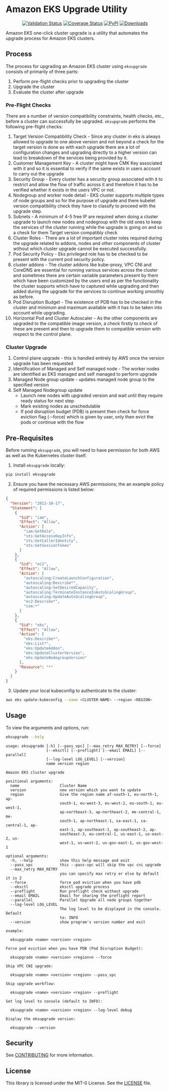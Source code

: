 # Amazon EKS Upgrade Utility

<p align="center">
<a href="https://github.com/aws-samples/amazon-eks-one-click-cluster-upgrade/actions/workflows/validate.yaml"><img alt="Validation Status" src="https://github.com/aws-samples/amazon-eks-one-click-cluster-upgrade/actions/workflows/validate.yaml/badge.svg?branch=main&event=push"></a>
<a href="https://codecov.io/github/aws-samples/amazon-eks-one-click-cluster-upgrade?branch=main"><img alt="Coverage Status" src="https://codecov.io/github/aws-samples/amazon-eks-one-click-cluster-upgrade/coverage.svg?branch=main"></a>
<a href="https://pypi.org/project/eksupgrade/"><img alt="PyPI" src="https://img.shields.io/pypi/v/eksupgrade"></a>
<a href="https://pepy.tech/project/eksupgrade"><img alt="Downloads" src="https://pepy.tech/badge/eksupgrade"></a>
</p>

Amazon EKS one-click cluster upgrade is a utility that automates the upgrade process for Amazon EKS clusters.

## Process

The process for upgrading an Amazon EKS cluster using `eksupgrade` consists of primarily of three parts:

1. Perform pre-flight checks prior to upgrading the cluster
2. Upgrade the cluster
3. Evaluate the cluster after upgrade

### Pre-Flight Checks

There are a number of version compatibility constraints, health checks, etc., before a cluster can successfully be upgraded. `eksupgrade` performs the following pre-flight checks:

1. Target Version Compatibility Check - Since any cluster in eks is always allowed to upgrade to one above version and not beyond a check for the target version is done as with each upgrade there are a lot of configuration changes and upgrading directly to a higher version can lead to breakdown of the services being provided by it.
2. Customer Management Key - A cluster might have CMK Key associated with it and so it is essential to verify if the same exists in users account to carry out the upgrade
3. Security Group - Every cluster has a security group associated with it to restrict and allow the flow of traffic across it and therefore it has to be verified whether it exists in the users VPC or not.
4. Nodegroup and worker node detail - EKS cluster supports multiple types of node groups and so for the purpose of upgrade and there kubelet version compatibility check they have to classify to proceed with the upgrade step.
5. Subnets - A minimum of 4-5 free IP are required when doing a cluster upgrade to launch new nodes and nodegroup with the old ones to keep the services of the cluster running while the upgrade is going on and so a check for them
   Target version compatibly check
6. Cluster Roles - There are a lot of important cluster roles required during the upgrade related to addons, nodes and other components of cluster without which cluster upgrade cannot be executed successfully.
7. Pod Security Policy - Eks privileged role has to be checked to be present with the current pod security policy.
8. cluster addons - The cluster addons like kube-proxy, VPC CNI and CoreDNS are essential for running various services across the cluster and sometimes there are certain variable parameters present by them which have been customized by the users end as per the functionality the cluster supports which have to captured while upgrading and then added during the upgrade for the services to continue working smoothly as before.
9. Pod Disruption Budget - The existence of PDB has to be checked in the cluster and minimum and maximum available with it has to be taken into account while upgrading.
10. Horizontal Pod and Cluster Autoscaler - As the other components are upgraded to the compatible image version, a check firstly to check of these are present and then to upgrade them to compatible version with respect to the control plane.

### Cluster Upgrade

1. Control plane upgrade - this is handled entirely by AWS once the version upgrade has been requested
2. Identification of Managed and Self managed node - The worker nodes are identified as EKS managed and self managed to perform upgrade
3. Managed Node group update - updates managed node group to the specified version
4. Self Managed Nodegroup update
   - Launch new nodes with upgraded version and wait until they require ready status for next step
   - Mark existing nodes as unschedulable
   - If pod disruption budget (PDB) is present then check for force eviction flag (--force) which is given by user, only then evict the pods or continue with the flow

## Pre-Requisites

Before running `eksupgrade`, you will need to have permission for both AWS as well as the Kubernetes cluster itself.

1. Install `eksupgrade` locally:

```sh
pip install eksupgrade
```

2. Ensure you have the necessary AWS permissions; the an example policy of required permissions is listed below:

```json
{
  "Version": "2012-10-17",
  "Statement": [
    {
      "Sid": "iam",
      "Effect": "Allow",
      "Action": [
        "iam:GetRole",
        "sts:GetAccessKeyInfo",
        "sts:GetCallerIdentity",
        "sts:GetSessionToken"
      ]
    },
    {
      "Sid": "ec2",
      "Effect": "Allow",
      "Action": [
        "autoscaling:CreateLaunchConfiguration",
        "autoscaling:Describe*",
        "autoscaling:SetDesiredCapacity",
        "autoscaling:TerminateInstanceInAutoScalingGroup",
        "autoscaling:UpdateAutoScalingGroup",
        "ec2:Describe*",
        "ssm:*"
      ]
    },
    {
      "Sid": "eks",
      "Effect": "Allow",
      "Action": [
        "eks:Describe*",
        "eks:List*",
        "eks:UpdateAddon",
        "eks:UpdateClusterVersion",
        "eks:UpdateNodegroupVersion"
      ],
      "Resource": "*"
    }
  ]
}
```

3. Update your local kubeconfig to authenticate to the cluster:

```sh
aws eks update-kubeconfig --name <CLUSTER-NAME> --region <REGION>
```

## Usage

To view the arguments and options, run:

```sh
eksupgrade --help
```

```
usage: eksupgrade [-h] [--pass_vpc] [--max_retry MAX_RETRY] [--force]
                  [--eksctl] [--preflight] [--email EMAIL] [--parallel]
                  [--log-level LOG_LEVEL] [--version]
                  name version region

Amazon EKS cluster upgrade

positional arguments:
  name                  Cluster Name
  version               new version which you want to update
  region                Give the region name af-south-1, eu-north-1, ap-
                        south-1, eu-west-3, eu-west-2, eu-south-1, eu-west-1,
                        ap-northeast-3, ap-northeast-2, me-central-1, me-
                        south-1, ap-northeast-1, sa-east-1, ca-central-1, ap-
                        east-1, ap-southeast-1, ap-southeast-2, ap-
                        southeast-3, eu-central-1, us-east-1, us-east-2, us-
                        west-1, us-west-2, us-gov-east-1, us-gov-west-1

optional arguments:
  -h, --help            show this help message and exit
  --pass_vpc            this --pass-vpc will skip the vpc cni upgrade
  --max_retry MAX_RETRY
                        you can specify max retry or else by default it is 2
  --force               force pod eviction when you have pdb
  --eksctl              eksctl upgrade process
  --preflight           Run preflight check without upgrade
  --email EMAIL         Email for sharing the preflight report
  --parallel            Parallel Upgrade all node groups together
  --log-level LOG_LEVEL
                        The log level to be displayed in the console. Default
                        to: INFO
  --version             show program's version number and exit

example:

  eksupgrade <name> <version> <region>

Force pod eviction when you have PDB (Pod Disruption Budget):

  eksupgrade <name> <version> <region>n --force

Skip VPC CNI upgrade:

  eksupgrade <name> <version> <region> --pass_vpc

Skip upgrade workflow:

  eksupgrade <name> <version> <region> --preflight

Set log level to console (default to INFO):

  eksupgrade <name> <version> <region> --log-level debug

Display the eksupgrade version:

  eksupgrade --version
```

## Security

See [CONTRIBUTING](CONTRIBUTING.md#security-issue-notifications) for more information.

## License

This library is licensed under the MIT-0 License. See the [LICENSE](LICENSE) file.
